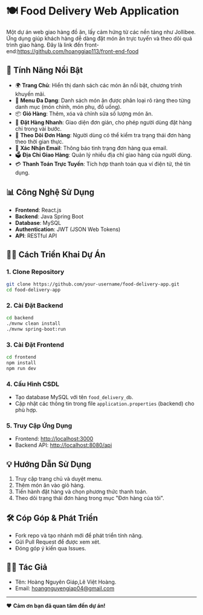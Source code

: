 
# 🍽️ Food Delivery Web Application

Một dự án web giao hàng đồ ăn, lấy cảm hứng từ các nền tảng như Jollibee. Ứng dụng giúp khách hàng dễ dàng đặt món ăn trực tuyến và theo dõi quá trình giao hàng.
Đây là link đến front-end:https://github.com/hoanggiap113/front-end-food


## 🔧 Tính Năng Nổi Bật

- 🌍 **Trang Chủ**: Hiển thị danh sách các món ăn nổi bật, chương trình khuyến mãi.
- 🍲 **Menu Đa Dạng**: Danh sách món ăn được phân loại rõ ràng theo từng danh mục (món chính, món phụ, đồ uống).
- 📦 **Giỏ Hàng**: Thêm, xóa và chỉnh sửa số lượng món ăn.
- 📢 **Đặt Hàng Nhanh**: Giao diện đơn giản, cho phép người dùng đặt hàng chỉ trong vài bước.
- 📑 **Theo Dõi Đơn Hàng**: Người dùng có thể kiểm tra trạng thái đơn hàng theo thời gian thực.
- 📧 **Xác Nhận Email**: Thông báo tình trạng đơn hàng qua email.
- 🗳️ **Địa Chỉ Giao Hàng**: Quản lý nhiều địa chỉ giao hàng của người dùng.
- 💳 **Thanh Toán Trực Tuyến**: Tích hợp thanh toán qua ví điện tử, thẻ tín dụng.

## 📊 Công Nghệ Sử Dụng

- **Frontend**: React.js
- **Backend**: Java Spring Boot
- **Database**: MySQL
- **Authentication**: JWT (JSON Web Tokens)
- **API**: RESTful API

## 👨‍💼 Cách Triển Khai Dự Án

### 1. Clone Repository

```bash
git clone https://github.com/your-username/food-delivery-app.git
cd food-delivery-app
```

### 2. Cài Đặt Backend

```bash
cd backend
./mvnw clean install
./mvnw spring-boot:run
```

### 3. Cài Đặt Frontend

```bash
cd frontend
npm install
npm run dev
```

### 4. Cấu Hình CSDL

- Tạo database MySQL với tên `food_delivery_db`.
- Cập nhật các thông tin trong file `application.properties` (backend) cho phù hợp.

### 5. Truy Cập Ứng Dụng

- Frontend: [http://localhost:3000](http://localhost:3000)
- Backend API: [http://localhost:8080/api](http://localhost:8080/api)

## 💡 Hướng Dẫn Sử Dụng

1. Truy cập trang chủ và duyệt menu.
2. Thêm món ăn vào giỏ hàng.
3. Tiến hành đặt hàng và chọn phương thức thanh toán.
4. Theo dõi trạng thái đơn hàng trong mục "Đơn hàng của tôi".

## 🛠️ Cóp Góp & Phát Triển

- Fork repo và tạo nhánh mới để phát triển tính năng.
- Gửi Pull Request để được xem xét.
- Đóng góp ý kiến qua Issues.

## 👨‍💻 Tác Giả

- Tên: Hoàng Nguyên Giáp,Lê Việt Hoàng.
- Email: hoangnguyengiap04@gmail.com

---

❤️ **Cảm ơn bạn đã quan tâm đến dự án!**

